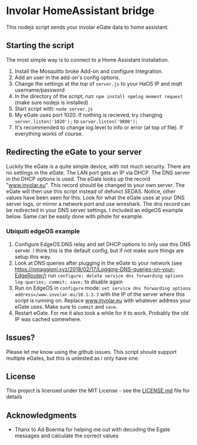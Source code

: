 # Involar HomeAssistant bridge

This nodejs script sends your involar eGate data to home assistant.

## Starting the script
The most simple way is to connect to a Home Assistant Installation.
1. Install the Mosquitto broke Add-on and configure Integration.
2. Add an user in the add-on's config options.
3. Change the settings at the top of `server.js` to your HaOS IP and mqtt username/password
4. In the directory of the script, run: `npm install npmlog moment request` (make sure nodejs is installed)
5. Start script with: `node server.js`
6. My eGate uses port 1020. If nothing is recieved, try changing `server.listen('1020');` to `server.listen('9800');`
7. It's recommended to change log.level to info or error (at top of file). If everything works of course.

## Redirecting the eGate to your server
Luckily the eGate is a quite simple device, with not much security.
There are no settings in the eGate. The LAN port gets an IP via DHCP.
The DNS server in the DHCP options is used. The eGate looks up the record "www.involar.eu".
This record should be changed to your own server. The eGate will then use this script instead of defunct SEDAS. 
Notice, other values have been seen for this. Look for what the eGate uses at your DNS server logs, or mirror a network port and use wireshark.
The dns record can be redirected in your DNS server settings. I included an edgeOS example below. Same can be easily done with pihole for example.

### Ubiquiti edgeOS example
1. Configure EdgeOS DNS relay and set DHCP options to only use this DNS server. I think this is the default config, but if not make sure things are setup this way.
2. Look at DNS queries after plugging in the eGate to your network (see https://nmaggioni.xyz/2018/02/17/Logging-DNS-queries-on-your-EdgeRouter/)
run `configure; delete service dns forwarding options log-queries; commit; save;` to disable again
3. Run on EdgeOS in `configure` mode: `set service dns forwarding options address=/www.involar.eu/10.1.2.3` with the IP of the server where this script is running on. Replace www.involar.eu with whatever address your eGate uses. Make sure to `commit` and `save`.
4. Restart eGate. For me it also took a while for it to work. Probably the old IP was cached somewhere.

## Issues?
Please let me know using the github issues.
This script should support multiple eGates, but this is untested as i only have one.


## License

This project is licensed under the MIT License - see the [LICENSE.md](LICENSE.md) file for details

## Acknowledgments

* Thanx to Ad Boerma for helping me out with decoding the Egate messages and calculate the correct values
